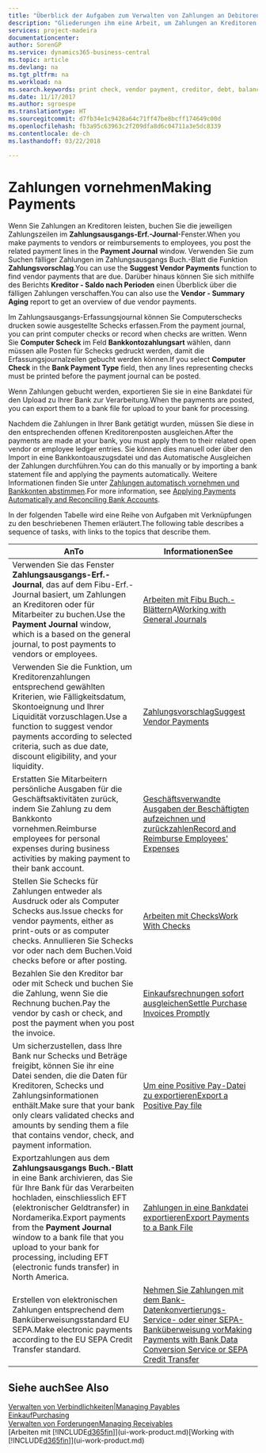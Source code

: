 ```yaml
---
title: "Überblick der Aufgaben zum Verwalten von Zahlungen an Debitoren | Microsoft Docs"
description: "Gliederungen ihm eine Arbeit, um Zahlungen an Kreditoren oder zu den Gläubigern, einschliesslich Buchungszahlungszeilen und das Anzeigen einer Übersicht über den fälligen Saldo zu verwalten."
services: project-madeira
documentationcenter: 
author: SorenGP
ms.service: dynamics365-business-central
ms.topic: article
ms.devlang: na
ms.tgt_pltfrm: na
ms.workload: na
ms.search.keywords: print check, vendor payment, creditor, debt, balance due, AP
ms.date: 11/17/2017
ms.author: sgroespe
ms.translationtype: HT
ms.sourcegitcommit: d7fb34e1c9428a64c71ff47be8bcff174649c00d
ms.openlocfilehash: fb3a95c63963c2f209dfa8d6c04711a3e5dc8339
ms.contentlocale: de-ch
ms.lasthandoff: 03/22/2018

---
```

# <a name="making-payments"></a><span data-ttu-id="ed760-103">Zahlungen vornehmen</span><span class="sxs-lookup"><span data-stu-id="ed760-103">Making Payments</span></span>
<span data-ttu-id="ed760-104">Wenn Sie Zahlungen an Kreditoren leisten, buchen Sie die jeweiligen Zahlungszeilen im **Zahlungsausgangs-Erf.-Journal**-Fenster.</span><span class="sxs-lookup"><span data-stu-id="ed760-104">When you make payments to vendors or reimbursements to employees, you post the related payment lines in the **Payment Journal** window.</span></span> <span data-ttu-id="ed760-105">Verwenden Sie zum Suchen fälliger Zahlungen im Zahlungsausgangs Buch.-Blatt die Funktion **Zahlungsvorschlag**.</span><span class="sxs-lookup"><span data-stu-id="ed760-105">You can use the **Suggest Vendor Payments** function to find vendor payments that are due.</span></span> <span data-ttu-id="ed760-106">Darüber hinaus können Sie sich mithilfe des Berichts **Kreditor - Saldo nach Perioden** einen Überblick über die fälligen Zahlungen verschaffen.</span><span class="sxs-lookup"><span data-stu-id="ed760-106">You can also use the **Vendor - Summary Aging** report to get an overview of due vendor payments.</span></span>

<span data-ttu-id="ed760-107">Im Zahlungsausgangs-Erfassungsjournal können Sie Computerschecks drucken sowie ausgestellte Schecks erfassen.</span><span class="sxs-lookup"><span data-stu-id="ed760-107">From the payment journal, you can print computer checks or record when checks are written.</span></span> <span data-ttu-id="ed760-108">Wenn Sie **Computer Scheck** im Feld **Bankkontozahlungsart** wählen, dann müssen alle Posten für Schecks gedruckt werden, damit die Erfassungsjournalzeilen gebucht werden können.</span><span class="sxs-lookup"><span data-stu-id="ed760-108">If you select **Computer Check** in the **Bank Payment Type** field, then any lines representing checks must be printed before the payment journal can be posted.</span></span>

<span data-ttu-id="ed760-109">Wenn Zahlungen gebucht werden, exportieren Sie sie in eine Bankdatei für den Upload zu Ihrer Bank zur Verarbeitung.</span><span class="sxs-lookup"><span data-stu-id="ed760-109">When the payments are posted, you can export them to a bank file for upload to your bank for processing.</span></span>

<span data-ttu-id="ed760-110">Nachdem die Zahlungen in Ihrer Bank getätigt wurden, müssen Sie diese in den entsprechenden offenen Kreditorenposten ausgleichen.</span><span class="sxs-lookup"><span data-stu-id="ed760-110">After the payments are made at your bank, you must apply them to their related open vendor or employee ledger entries.</span></span> <span data-ttu-id="ed760-111">Sie können dies manuell oder über den Import in eine Bankkontoauszugsdatei und das Automatische Ausgleichen der Zahlungen durchführen.</span><span class="sxs-lookup"><span data-stu-id="ed760-111">You can do this manually or by importing a bank statement file and applying the payments automatically.</span></span> <span data-ttu-id="ed760-112">Weitere Informationen finden Sie unter [Zahlungen automatisch vornehmen und Bankkonten abstimmen](receivables-apply-payments-auto-reconcile-bank-accounts.md).</span><span class="sxs-lookup"><span data-stu-id="ed760-112">For more information, see [Applying Payments Automatically and Reconciling Bank Accounts](receivables-apply-payments-auto-reconcile-bank-accounts.md).</span></span>

<span data-ttu-id="ed760-113">In der folgenden Tabelle wird eine Reihe von Aufgaben mit Verknüpfungen zu den beschriebenen Themen erläutert.</span><span class="sxs-lookup"><span data-stu-id="ed760-113">The following table describes a sequence of tasks, with links to the topics that describe them.</span></span>

| <span data-ttu-id="ed760-114">An</span><span class="sxs-lookup"><span data-stu-id="ed760-114">To</span></span> | <span data-ttu-id="ed760-115">Informationen</span><span class="sxs-lookup"><span data-stu-id="ed760-115">See</span></span> |
| --- | --- |
|<span data-ttu-id="ed760-116">Verwenden Sie das Fenster **Zahlungsausgangs-Erf.-Journal**, das auf dem Fibu-Erf.-Journal basiert, um Zahlungen an Kreditoren oder für Mitarbeiter zu buchen.</span><span class="sxs-lookup"><span data-stu-id="ed760-116">Use the **Payment Journal** window, which is a based on the general journal, to post payments to vendors or employees.</span></span>|<span data-ttu-id="ed760-117">[Arbeiten mit Fibu Buch.-Blättern](ui-work-general-journals.md)A</span><span class="sxs-lookup"><span data-stu-id="ed760-117">[Working with General Journals](ui-work-general-journals.md)</span></span>|
| <span data-ttu-id="ed760-118">Verwenden Sie die Funktion, um Kreditorenzahlungen entsprechend gewählten Kriterien, wie Fälligkeitsdatum, Skontoeignung und Ihrer Liquidität vorzuschlagen.</span><span class="sxs-lookup"><span data-stu-id="ed760-118">Use a function to suggest vendor payments according to selected criteria, such as due date, discount eligibility, and your liquidity.</span></span> |[<span data-ttu-id="ed760-119">Zahlungsvorschlag</span><span class="sxs-lookup"><span data-stu-id="ed760-119">Suggest Vendor Payments</span></span>](payables-how-suggest-vendor-payments.md) |
|<span data-ttu-id="ed760-120">Erstatten Sie Mitarbeitern persönliche Ausgaben für die Geschäftsaktivitäten zurück, indem Sie Zahlung zu dem Bankkonto vornehmen.</span><span class="sxs-lookup"><span data-stu-id="ed760-120">Reimburse employees for personal expenses during business activities by making payment to their bank account.</span></span>|[<span data-ttu-id="ed760-121">Geschäftsverwandte Ausgaben der Beschäftigten aufzeichnen und zurückzahlen</span><span class="sxs-lookup"><span data-stu-id="ed760-121">Record and Reimburse Employees' Expenses</span></span>](finance-how-record-reimburse-employee-expenses.md)|
| <span data-ttu-id="ed760-122">Stellen Sie Schecks für Zahlungen entweder als Ausdruck oder als Computer Schecks aus.</span><span class="sxs-lookup"><span data-stu-id="ed760-122">Issue checks for vendor payments, either as print-outs or as computer checks.</span></span> <span data-ttu-id="ed760-123">Annullieren Sie Schecks vor oder nach dem Buchen.</span><span class="sxs-lookup"><span data-stu-id="ed760-123">Void checks before or after posting.</span></span> |[<span data-ttu-id="ed760-124">Arbeiten mit Checks</span><span class="sxs-lookup"><span data-stu-id="ed760-124">Work With Checks</span></span>](payables-how-work-checks.md) |
| <span data-ttu-id="ed760-125">Bezahlen Sie den Kreditor bar oder mit Scheck und buchen Sie die Zahlung, wenn Sie die Rechnung buchen.</span><span class="sxs-lookup"><span data-stu-id="ed760-125">Pay the vendor by cash or check, and post the payment when you post the invoice.</span></span> |[<span data-ttu-id="ed760-126">Einkaufsrechnungen sofort ausgleichen</span><span class="sxs-lookup"><span data-stu-id="ed760-126">Settle Purchase Invoices Promptly</span></span>](finance-how-to-settle-purchase-invoices-promptly.md) |
| <span data-ttu-id="ed760-127">Um sicherzustellen, dass Ihre Bank nur Schecks und Beträge freigibt, können Sie ihr eine Datei senden, die die Daten für Kreditoren, Schecks und Zahlungsinformationen enthält.</span><span class="sxs-lookup"><span data-stu-id="ed760-127">Make sure that your bank only clears validated checks and amounts by sending them a file that contains vendor, check, and payment information.</span></span> |[<span data-ttu-id="ed760-128">Um eine Positive Pay-Datei zu exportieren</span><span class="sxs-lookup"><span data-stu-id="ed760-128">Export a Positive Pay file</span></span>](finance-how-positive-pay.md) |
|<span data-ttu-id="ed760-129">Exportzahlungen aus dem **Zahlungsausgangs Buch.-Blatt** in eine Bank archivieren, das Sie für Ihre Bank für das Verarbeiten hochladen, einschliesslich EFT (elektronischer Geldtransfer) in Nordamerika.</span><span class="sxs-lookup"><span data-stu-id="ed760-129">Export payments from the **Payment Journal** window to a bank file that you upload to your bank for processing, including EFT (electronic funds transfer) in North America.</span></span> |[<span data-ttu-id="ed760-130">Zahlungen in eine Bankdatei exportieren</span><span class="sxs-lookup"><span data-stu-id="ed760-130">Export Payments to a Bank File</span></span>](payables-how-export-payments-bank-file.md)|
|<span data-ttu-id="ed760-131">Erstellen von elektronischen Zahlungen entsprechend dem Banküberweisungsstandard EU SEPA.</span><span class="sxs-lookup"><span data-stu-id="ed760-131">Make electronic payments according to the EU SEPA Credit Transfer standard.</span></span>|[<span data-ttu-id="ed760-132">Nehmen Sie Zahlungen mit dem Bank-Datenkonvertierungs-Service- oder einer SEPA-Banküberweisung vor</span><span class="sxs-lookup"><span data-stu-id="ed760-132">Making Payments with Bank Data Conversion Service or SEPA Credit Transfer</span></span>](finance-make-payments-with-bank-data-conversion-service-or-sepa-credit-transfer.md)|    

## <a name="see-also"></a><span data-ttu-id="ed760-133">Siehe auch</span><span class="sxs-lookup"><span data-stu-id="ed760-133">See Also</span></span>
[<span data-ttu-id="ed760-134">Verwalten von Verbindlichkeiten|</span><span class="sxs-lookup"><span data-stu-id="ed760-134">Managing Payables</span></span>](payables-manage-payables.md)  
[<span data-ttu-id="ed760-135">Einkauf</span><span class="sxs-lookup"><span data-stu-id="ed760-135">Purchasing</span></span>](purchasing-manage-purchasing.md)  
[<span data-ttu-id="ed760-136">Verwalten von Forderungen</span><span class="sxs-lookup"><span data-stu-id="ed760-136">Managing Receivables</span></span>](receivables-manage-receivables.md)  
<span data-ttu-id="ed760-137">[Arbeiten mit [!INCLUDE[d365fin](includes/d365fin_md.md)]](ui-work-product.md)</span><span class="sxs-lookup"><span data-stu-id="ed760-137">[Working with [!INCLUDE[d365fin](includes/d365fin_md.md)]](ui-work-product.md)</span></span>  

